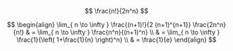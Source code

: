 $$
\frac{n!}{2n^n}
$$

$$
\begin{align}
\lim_{ n \to \infty } \frac{(n+1)!}{2 (n+1)^{n+1}} \frac{2n^n}{n!}  & = \lim_{ n \to \infty } \frac{n^n}{(n+1)^n} \\
 & = \lim_{ n \to \infty } \frac{1}{\left( 1+\frac{1}{n} \right)^n} \\
 & = \frac{1}{e}
\end{align}
$$

